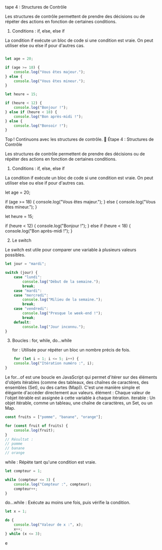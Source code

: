 tape 4 : Structures de Contrôle

Les structures de contrôle permettent de prendre des décisions ou de répéter des actions en fonction de certaines conditions.
1. Conditions : if, else, else if

La condition if exécute un bloc de code si une condition est vraie. On peut utiliser else ou else if pour d'autres cas.

```javascript

let age = 20;

if (age >= 18) {
    console.log("Vous êtes majeur.");
} else {
    console.log("Vous êtes mineur.");
}

let heure = 15;

if (heure < 12) {
    console.log("Bonjour !");
} else if (heure < 18) {
    console.log("Bon après-midi !");
} else {
    console.log("Bonsoir !");
}
```

Top ! Continuons avec les structures de contrôle. 🚦
Étape 4 : Structures de Contrôle

Les structures de contrôle permettent de prendre des décisions ou de répéter des actions en fonction de certaines conditions.
1. Conditions : if, else, else if

La condition if exécute un bloc de code si une condition est vraie. On peut utiliser else ou else if pour d'autres cas.

let age = 20;

if (age >= 18) {
    console.log("Vous êtes majeur.");
} else {
    console.log("Vous êtes mineur.");
}

let heure = 15;

if (heure < 12) {
    console.log("Bonjour !");
} else if (heure < 18) {
    console.log("Bon après-midi !");
}

2. Le switch

Le switch est utile pour comparer une variable à plusieurs valeurs possibles.

```javascript
let jour = "mardi";

switch (jour) {
    case "lundi":
        console.log("Début de la semaine.");
        break;
    case "mardi":
    case "mercredi":
        console.log("Milieu de la semaine.");
        break;
    case "vendredi":
        console.log("Presque le week-end !");
        break;
    default:
        console.log("Jour inconnu.");
}
```





3. Boucles : for, while, do...while

    for : Utilisée pour répéter un bloc un nombre précis de fois.

```javascript
    for (let i = 1; i <= 5; i++) {
    console.log("Itération numéro :", i);
}
```

Le for...of est une boucle en JavaScript qui permet d'itérer sur des éléments d'objets itérables (comme des tableaux, des chaînes de caractères, des ensembles (Set), ou des cartes (Map)). C'est une manière simple et élégante d'accéder directement aux valeurs.
élément : Chaque valeur de l'objet itérable est assignée à cette variable à chaque itération.
iterable : Un objet itérable, comme un tableau, une chaîne de caractères, un Set, ou un Map.
```javascript
const fruits = ["pomme", "banane", "orange"];

for (const fruit of fruits) {
    console.log(fruit);
}
// Résultat :
// pomme
// banane
// orange
```

while : Répète tant qu'une condition est vraie.

```javascript
let compteur = 1;

while (compteur <= 3) {
    console.log("Compteur :", compteur);
    compteur++;
}
```
do...while : Exécute au moins une fois, puis vérifie la condition.

```javascript
let x = 1;

do {
    console.log("Valeur de x :", x);
    x++;
} while (x <= 3);
```
e